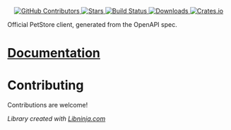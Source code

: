 <div id="top"></div>

<p align="center">
    <a href="https://github.com/libninjacom/petstore-rs/graphs/contributors">
        <img src="https://img.shields.io/github/contributors/libninjacom/petstore-rs.svg?style=flat-square" alt="GitHub Contributors" />
    </a>
    <a href="https://github.com/libninjacom/petstore-rs/stargazers">
        <img src="https://img.shields.io/github/stars/libninjacom/petstore-rs.svg?style=flat-square" alt="Stars" />
    </a>
    <a href="https://github.com/libninjacom/petstore-rs/actions">
        <img src="https://img.shields.io/github/workflow/status/libninjacom/petstore-rs/test?style=flat-square" alt="Build Status" />
    </a>
    
<a href="https://crates.io/crates/petstore">
    <img src="https://img.shields.io/crates/d/petstore?style=flat-square" alt="Downloads" />
</a>
<a href="https://crates.io/crates/petstore">
    <img src="https://img.shields.io/crates/v/petstore?style=flat-square" alt="Crates.io" />
</a>

</p>



Official PetStore client, generated from the OpenAPI spec.

# [Documentation](https://docs.rs/petstore/latest/petstore)

# Contributing

Contributions are welcome!

*Library created with [Libninja.com](https://www.libninja.com)*
